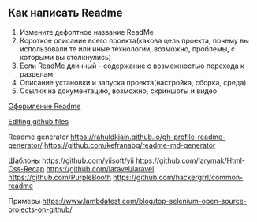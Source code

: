 ## Как написать Readme

1. Измените дефолтное название ReadMe
2. Короткое описание всего проекта(какова цель проекта, почему вы использовали те или иные технологии, возможно, проблемы, с которыми вы столкнулись)
3. Если ReadMe длинный - содержание с возможностью перехода к разделам. 
4. Описание установки и запуска проекта(настройка, сборка, среда)
5. Ссылки на документацию, возможно, скриншоты и видео

[Оформление Readme](https://proglib.io/p/kak-kreativno-oformit-profil-na-github-chtoby-on-privlekal-vnimanie-2022-03-17)

[Editing github files](https://docs.github.com/en/repositories/working-with-files/managing-files/editing-files)

Readme generator
https://rahuldkjain.github.io/gh-profile-readme-generator/
https://github.com/kefranabg/readme-md-generator

Шаблоны
https://github.com/yiisoft/yii
https://github.com/larymak/Html-Css-Recap
https://github.com/laravel/laravel
https://github.com/PurpleBooth
https://github.com/hackergrrl/common-readme

Примеры
https://www.lambdatest.com/blog/top-selenium-open-source-projects-on-github/


